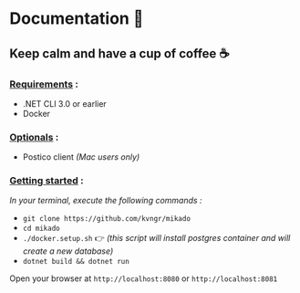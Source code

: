 # Documentation 🧠

## Keep calm and have a cup of coffee ☕️

### <u>Requirements</u> :

- .NET CLI 3.0 or earlier
- Docker

### <u>Optionals</u> :

- Postico client *(Mac users only)*

### <u>Getting started</u> :

*In your terminal, execute the following commands :*

- `git clone https://github.com/kvngr/mikado`
- `cd mikado`
- `./docker.setup.sh` 👉 *(this script will install postgres container and will create a new database)*
- `dotnet build && dotnet run`

Open your browser at `http://localhost:8080` or `http://localhost:8081`
